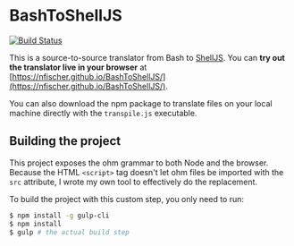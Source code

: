 BashToShellJS
=============

[![Build Status](https://travis-ci.org/nfischer/BashToShellJS.svg?branch=master)](https://travis-ci.org/nfischer/BashToShellJS)

This is a source-to-source translator from Bash to
[ShellJS](https://github.com/shelljs/shelljs). You can **try out the translator
live in your browser** at
[https://nfischer.github.io/BashToShellJS/](https://nfischer.github.io/BashToShellJS/).

You can also download the npm package to translate files on your local machine
directly with the `transpile.js` executable.

Building the project
--------------------

This project exposes the ohm grammar to both Node and the browser. Because the
HTML `<script>` tag doesn't let ohm files be imported with the `src` attribute,
I wrote my own tool to effectively do the replacement.

To build the project with this custom step, you only need to run:

```Bash
$ npm install -g gulp-cli
$ npm install
$ gulp # the actual build step
```
